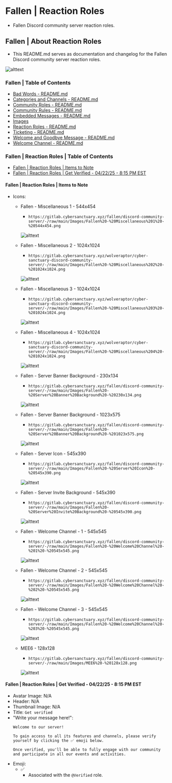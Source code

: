 <!-- omit from toc -->
# Fallen | Reaction Roles
* Fallen Discord community server reaction roles.

<!-- omit from toc -->
## Fallen | About Reaction Roles
* This README.md serves as documentation and changelog for the Fallen Discord community server reaction roles.

![alttext](/Images/Fallen%20-%20Server%20Icon%20-%20545x390.png)

<!-- omit from toc -->
### Fallen | Table of Contents
* [Bad Words - README.md](/Bad%20Words/README.md)
* [Categories and Channels - README.md](/Categories%20and%20Channels/README.md)
* [Community Roles - README.md](/Community%20Roles/README.md)
* [Community Rules - README.md](/Community%20Rules/README.md)
* [Embedded Messages - README.md](/Embedded%20Messages/README.md)
* [Images](/Images/)
* [Reaction Roles - README.md](/Reaction%20Roles/README.md)
* [Ticketing - README.md](/Ticketing/README.md)
* [Welcome and Goodbye Message - README.md](/Welcome%20and%20Goodbye%20Message/README.md)
* [Welcome Channel - README.md](/Welcome%20Channel/README.md)

<!-- omit from toc -->
### Fallen | Reaction Roles | Table of Contents
* [Fallen | Reaction Roles | Items to Note](#fallen--reaction-roles--items-to-note)
* [Fallen | Reaction Roles | Get Verified - 04/22/25 - 8:15 PM EST](#fallen--reaction-roles--get-verified---042225---815-pm-est)

#### Fallen | Reaction Roles | Items to Note
* Icons:
    * Fallen - Miscellaneous 1 - 544x454
        * ```https://gitlab.cybersanctuary.xyz/fallen/discord-community-server/-/raw/main/Images/Fallen%20-%20Miscellaneous%201%20-%20544x454.png```

        ![alttext](/Images/Fallen%20-%20Miscellaneous%201%20-%20544x454.png)

    * Fallen - Miscellaneous 2 - 1024x1024
        * ```https://gitlab.cybersanctuary.xyz/wolveraptor/cyber-sanctuary-discord-community-server/-/raw/main/Images/Fallen%20-%20Miscellaneous%202%20-%201024x1024.png```

        ![alttext](/Images/Fallen%20-%20Miscellaneous%202%20-%201024x1024.png)

    * Fallen - Miscellaneous 3 - 1024x1024
        * ```https://gitlab.cybersanctuary.xyz/wolveraptor/cyber-sanctuary-discord-community-server/-/raw/main/Images/Fallen%20-%20Miscellaneous%203%20-%201024x1024.png```

        ![alttext](/Images/Fallen%20-%20Miscellaneous%203%20-%201024x1024.png)

    * Fallen - Miscellaneous 4 - 1024x1024
        * ```https://gitlab.cybersanctuary.xyz/wolveraptor/cyber-sanctuary-discord-community-server/-/raw/main/Images/Fallen%20-%20Miscellaneous%204%20-%201024x1024.png```

        ![alttext](/Images/Fallen%20-%20Miscellaneous%204%20-%201024x1024.png)

    * Fallen - Server Banner Background - 230x134
        * ```https://gitlab.cybersanctuary.xyz/fallen/discord-community-server/-/raw/main/Images/Fallen%20-%20Server%20Banner%20Background%20-%20230x134.png```

        ![alttext](/Images/Fallen%20-%20Server%20Banner%20Background%20-%20230x134.png)

    * Fallen - Server Banner Background - 1023x575
        * ```https://gitlab.cybersanctuary.xyz/fallen/discord-community-server/-/raw/main/Images/Fallen%20-%20Server%20Banner%20Background%20-%201023x575.png```

        ![alttext](/Images/Fallen%20-%20Server%20Banner%20Background%20-%201023x575.png)

    * Fallen - Server Icon - 545x390
        * ```https://gitlab.cybersanctuary.xyz/fallen/discord-community-server/-/raw/main/Images/Fallen%20-%20Server%20Icon%20-%20545x390.png```

        ![alttext](/Images/Fallen%20-%20Server%20Icon%20-%20545x390.png)

    * Fallen - Server Invite Background - 545x390
        * ```https://gitlab.cybersanctuary.xyz/fallen/discord-community-server/-/raw/main/Images/Fallen%20-%20Server%20Invite%20Background%20-%20545x390.png```

        ![alttext](/Images/Fallen%20-%20Server%20Invite%20Background%20-%20545x390.png)

    * Fallen - Welcome Channel - 1 - 545x545
        * ```https://gitlab.cybersanctuary.xyz/fallen/discord-community-server/-/raw/main/Images/Fallen%20-%20Welcome%20Channel%20-%201%20-%20545x545.png```

        ![alttext](/Images/Fallen%20-%20Welcome%20Channel%20-%201%20-%20545x545.png)

    * Fallen - Welcome Channel - 2 - 545x545
        * ```https://gitlab.cybersanctuary.xyz/fallen/discord-community-server/-/raw/main/Images/Fallen%20-%20Welcome%20Channel%20-%202%20-%20545x545.png```

        ![alttext](/Images/Fallen%20-%20Welcome%20Channel%20-%202%20-%20545x545.png)
    
    * Fallen - Welcome Channel - 3 - 545x545
        * ```https://gitlab.cybersanctuary.xyz/fallen/discord-community-server/-/raw/main/Images/Fallen%20-%20Welcome%20Channel%20-%203%20-%20545x545.png```

        ![alttext](/Images/Fallen%20-%20Welcome%20Channel%20-%203%20-%20545x545.png)

    * MEE6 - 128x128
        * ```https://gitlab.cybersanctuary.xyz/fallen/discord-community-server/-/raw/main/Images/MEE6%20-%20128x128.png```

        ![alttext](/Images/MEE6%20-%20128x128.png)

#### Fallen | Reaction Roles | Get Verified - 04/22/25 - 8:15 PM EST
* Avatar Image: N/A
* Header: N/A
* Thumbnail Image: N/A
* Title: ```Get verified```
* "Write your message here!":
    ```
    Welcome to our server!

    To gain access to all its features and channels, please verify yourself by clicking the ✅ emoji below.

    Once verified, you'll be able to fully engage with our community and participate in all our events and activities.
    ```
* Emoji:
    * ✅
        * Associated with the `@Verified` role.